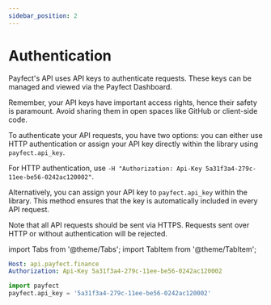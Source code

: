```yaml
---
sidebar_position: 2
---
```


# Authentication

Payfect's API uses API keys  to authenticate requests. These keys can be managed and viewed via the Payfect Dashboard.

Remember, your API keys have important access rights, hence their safety is paramount. Avoid sharing them in open spaces like GitHub or client-side code.

To authenticate your API requests, you have two options: you can either use HTTP authentication or assign your API key directly within the library using `payfect.api_key`.

For HTTP authentication, use `-H "Authorization: Api-Key 5a31f3a4-279c-11ee-be56-0242ac120002"`.

Alternatively, you can assign your API key to `payfect.api_key` within the library. This method ensures that the key is automatically included in every API request.

Note that all API requests should be sent via HTTPS. Requests sent over HTTP or without authentication will be rejected.

import Tabs from '@theme/Tabs';
import TabItem from '@theme/TabItem';

<Tabs>
  <TabItem value="http" label="Http" default>

```yaml
Host: api.payfect.finance
Authorization: Api-Key 5a31f3a4-279c-11ee-be56-0242ac120002
```

  </TabItem>

  <TabItem value="python" label="Python" default>

```python
import payfect
payfect.api_key = '5a31f3a4-279c-11ee-be56-0242ac120002'
```

  </TabItem>

</Tabs>
